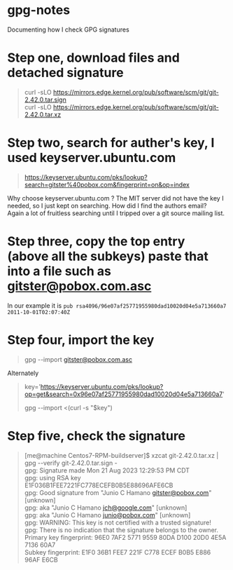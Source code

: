 # gpg-notes
Documenting how I check GPG signatures

# Step one, download files and detached signature

> curl -sLO https://mirrors.edge.kernel.org/pub/software/scm/git/git-2.42.0.tar.sign  
> curl -sLO https://mirrors.edge.kernel.org/pub/software/scm/git/git-2.42.0.tar.xz
> 

# Step two, search for auther's key, I used keyserver.ubuntu.com
> https://keyserver.ubuntu.com/pks/lookup?search=gitster%40pobox.com&fingerprint=on&op=index

Why choose keyserver.ubuntu.com ?  The MIT server did not have the key I needed, so I just kept on searching.  How did I find the authors email?  
Again a lot of fruitless searching until I tripped over a git source mailing list.

# Step three, copy the top entry (above all the subkeys) paste that into a file such as gitster@pobox.com.asc
In our example it is `pub rsa4096/96e07af25771955980dad10020d04e5a713660a7 2011-10-01T02:07:40Z`

# Step four, import the key
> gpg --import gitster@pobox.com.asc
> 
Alternately   
> key='https://keyserver.ubuntu.com/pks/lookup?op=get&search=0x96e07af25771955980dad10020d04e5a713660a7'
> 
> gpg --import <(curl -s "$key")

# Step five, check the signature
> [me@machine Centos7-RPM-buildserver]$ xzcat git-2.42.0.tar.xz | gpg --verify git-2.42.0.tar.sign -  
> gpg: Signature made Mon 21 Aug 2023 12:29:53 PM CDT  
> gpg:                using RSA key E1F036B1FEE7221FC778ECEFB0B5E88696AFE6CB  
> gpg: Good signature from "Junio C Hamano <gitster@pobox.com>" [unknown]  
> gpg:                 aka "Junio C Hamano <jch@google.com>" [unknown]  
> gpg:                 aka "Junio C Hamano <junio@pobox.com>" [unknown]  
> gpg: WARNING: This key is not certified with a trusted signature!  
> gpg:          There is no indication that the signature belongs to the owner.  
> Primary key fingerprint: 96E0 7AF2 5771 9559 80DA  D100 20D0 4E5A 7136 60A7  
>      Subkey fingerprint: E1F0 36B1 FEE7 221F C778  ECEF B0B5 E886 96AF E6CB  


